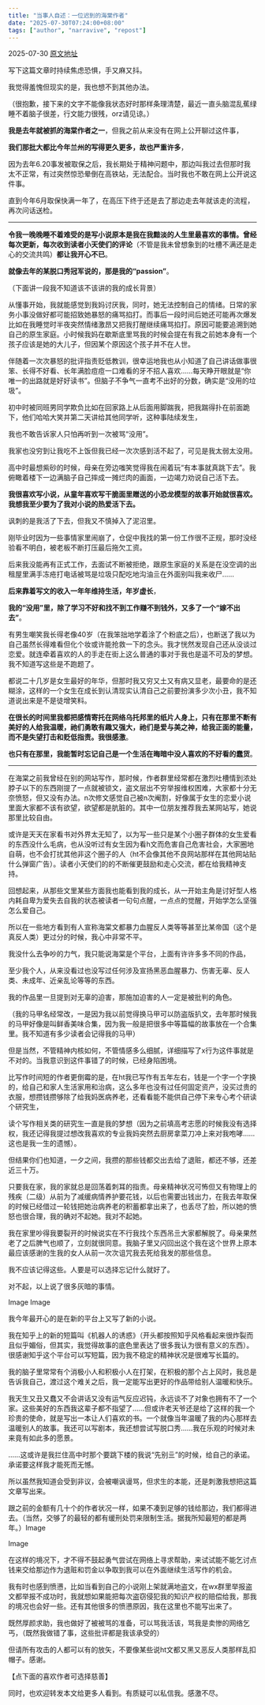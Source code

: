 ```yaml
---
title: "当事人自述：一位迟到的海棠作者" 
date: "2025-07-30T07:24:00+08:00"
tags: ["author", "narravive", "repost"] 
---
```


2025-07-30 [原文地址](https://mp.weixin.qq.com/s/7pTNQE6okLeADa9fkBDTzA)

写下这篇文章时持续焦虑恐惧，手又麻又抖。

我觉得羞愧但现实的是，我也想不到其他办法。

（很抱歉，接下来的文字不能像我状态好时那样条理清楚，最近一直头脑混乱蕉绿睡不着脑子很差，行文能力很残，orz请见谅。）

**我是去年就被抓的海棠作者之一**，但我之前从来没有在网上公开聊过这件事，

**我们那批大都比今年兰州的写得更久更多，故也严重许多**，

因为去年6.20事发被取保之后，我长期处于精神问题中，那边叫我过去但那时我太不正常，有过突然惊恐晕倒在高铁站，无法配合。当时我也不敢在网上公开说这件事。

直到今年6月取保快满一年了，在高压下终于还是去了那边走去年就该走的流程，再次问话送检。

---

**令我一晚晚睡不着难受的是写小说原本是我在我黯淡的人生里最喜欢的事情。曾经每次更新，每次收到读者小天使们的评论**（不管是我未曾想象到的吐槽不满还是走心的交流共鸣）**都让我开心不已**。

**就像去年的某脱口秀冠军说的，那是我的“passion”**。

（下面讲一段我不知道该不该讲的我的成长背景）

从懂事开始，我就能感觉到我妈讨厌我，同时，她无法控制自己的情绪。日常的家务小事没做好都可能招致她暴怒的痛骂掐打。而事后一段时间后她还可能再次爆发比如在我睡觉时半夜突然情绪激昂又把我打醒继续痛骂掐打。原因可能要追溯到她自己的原生家庭。小时候我妈在歇斯底里骂我的时候会提在有我之前她本身有一个孩子应该是她的大儿子，但因某个原因这个孩子并不在人世。

伴随着一次次暴怒的批评指责贬低教训，很幸运地我也从小知道了自己讲话做事很笨、长得不好看、长年满脸痘痘一口难看的牙不招人喜欢……每天睁开眼就是“你唯一的出路就是好好读书”。但脑子不争气一直考不出好的分数，确实是“没用的垃圾”。

初中时被同班男同学欺负比如在回家路上从后面用脚踹我，把我踹得扑在前面跪下，他们哈哈大笑并第二天讲给其他同学听，这种事陆续发生，

我也不敢告诉家人只怕再听到一次被骂“没用”。

我家也没穷到让我吃不上饭但我已经一次次感到活不起了，可见是我太弱太没用。

高中时最想紫砂的时候，母亲在旁边嗤笑觉得我在闹着玩“有本事就真跳下去”。我俯瞰着楼下一边满脑子自己摔成一摊烂肉的画面，一边竭力劝说自己活下去。

**我很喜欢写小说，从童年喜欢写干脆面里赠送的小恐龙模型的故事开始就很喜欢。我想我至少要为了我对小说的热爱活下去。**

讽刺的是我活了下去，但我又不慎掉入了泥沼里。

刚毕业时因为一些事情家里闹崩了，仓促中我找的第一份工作很不正规，那时没经验看不明白，被老板不断打压最后拖欠工资。

后来我没能再有正式工作，去面试不断被拒绝，跟原生家庭的关系是在没空调的出租屋里满手冻疮打电话被骂是垃圾只配吃地沟油亖在外面别叫我来收尸……

**后来靠着写文的收入一年年维持生活，年岁虚长**，

**我的“没用”里，除了学习不好和找不到工作赚不到钱外，又多了一个“嫁不出去”**。

有男生嘲笑我长得老像40岁（在我笨拙地学着涂了个粉底之后），也断送了我以为自己虽然长得难看但化个妆或许能抢救一下的念头。我才恍然发现自己还从没谈过恋爱。就连牵着喜欢的人的手走在街上这么普通的事对于我也是遥不可及的梦想。我不知道写这些是不跑题了。

都说二十几岁是女生最好的年华，但那时我又穷又土又有病又显老，最要命的是还糊涂，这样的一个女生在成长到认清现实认清自己之前要扮演多少次小丑，我不知道说出来是不是徒增笑料。

**在很长的时间里我都把感情寄托在网络乌托邦里的纸片人身上，只有在那里不断有美好的人给我温暖，祂们勇敢有趣又强大，祂们是爱与美之神，给我正面的能量，而不是失望打击和贬低指责。我很感激**。

**也只有在那里，我能暂时忘记自己是一个生活在晦暗中没人喜欢的不好看的蠢货**。

---

在海棠之前我曾经在别的网站写作，那时候，作者群里经常都在激烈吐槽情到浓处脖子以下的东西刚提了一点就被锁文，盗文层出不穷举报维权困难，大家都十分无奈愤怒，但又没有办法。n次修文感觉自己被n次阉割，好像属于女生的恋爱小说里面大家都不该有欲望，欲望都是肮脏的。其中一位朋友推荐我去某网站写，她说那里比较自由。

或许是天天在家看书对外界太无知了，以为写一些只是某个小圈子群体的女生爱看的东西没什么毛病，也从没听过有女生因为看h文而危害自己危害社会，大家圈地自萌，也不会打扰其他非这个圈子的人（ht不会像其他不良网站那样在其他网站贴什么弹窗广告）。读者小天使们的的不断催更鼓励和走心交流，都在给我精神支持。

回想起来，从那些文里某些方面我也能看到我的成长，从一开始主角是讨好型人格内耗自卑为爱失去自我的状态被读者一句句点醒，一点点的觉醒，开始学怎么坚强怎么爱自己。

所以在一些地方看到有人宣称海棠文都暴力血腥反人类等等甚至比某帝国（这个是真反人类）更过分的时候，我心中非常不平。

我没什么去争吵的力气，我只能说海棠是个平台，上面有许许多多不同的作品，

至少我个人，从来没看过也没写过任何涉及宣扬黑恶血腥暴力、伤害无辜、反人类、未成年、近亲乱论等等的东西。

我的作品里一旦提到对无辜的迫害，那施加迫害的人一定是被批判的角色。

（我的马甲名经常改，一是因为我以前觉得换马甲可以防盗版扒文，去年那时候我的马甲好像是叫鲜香美味合集，因为我一般是把很多中等篇幅的故事放在一个合集里。我不知道有多少读者会记得我的马甲）

但是当然，不管精神内核如何，不管情感多么细腻，详细描写了x行为这件事就是不对的。当我意识到这件事错了的时候，已经身陷困境。

比写作时间短的作者更倒霉的是，在ht我已写作有五年左右，钱是一个字一个字换的，给自己和家人生活家用和治病，这么多年也没有过任何固定资产，没买过贵的衣服，想攒钱攒够除了给我妈医病养老，还看看能不能供自己停下来专心考个研读个研究生，

读个写作相关类的研究生一直是我的梦想（因为之前填高考志愿的时候我没有选择权，我还记得我提过想改我喜欢的专业我妈突然去厨房拿菜刀冲上来对我咆哮……这也是我一生的遗憾）。

但结果你们也知道，一夕之间，我攒的那些钱都交出去给了退赃，都还不够，还差近三十万。

只要我在家，我的家就总是回荡着刺耳的指责。母亲精神状况可怖但又有物理上的残疾（二级）从前为了减缓病情养护要花钱，以后也需要出钱出力，在我去年取保的时候已经借过一轮钱把她治病养老的积蓄都拿出来了，也丢尽了脸，所以她的愤怒也很合理，我的确对不起她。我对不起她。

我在家里吵得我要裂开的时候说实在不行我找个东西吊亖大家都解脱了。母亲果然老了之后脾气也顺了，立刻就很同意。我脑子里又闪回出这个我在这个世界上原本最应该感谢的生我的女人从前一次次诅咒我去死给我发的那些信息。

我不应该记得这些。人要是可以选择忘记什么就好了。

对不起，以上说了很多灰暗的事情。

Image
Image


我今年最开心的是在新的平台上又写了新的小说。

我在知乎上的新的短篇叫《机器人的诱惑》（开头都按照知乎风格看起来很炸裂而且似乎媚俗，但其实，我觉得故事的底色里表达了很多我认为很有意义的东西）。很感谢知乎这个平台可以写短篇，因为我不稳定的精神状况是很难写长篇的。

我的脑子里常常有个消极小人和积极小人在打架，在积极的那个占上风时，我总是告诉我自己，渡过这个难关之后，我一定能写出更好的作品带给别人温暖和快乐。

我天生又丑又蠢又不会讲话又没有运气反应迟钝，永远谈不了对象也拥有不了一个家。这些美好的东西我这辈子都不指望了……但或许老天爷还是给了这样的我一个珍贵的使命，就是写出一本让人们喜欢的书。一个就像当年温暖了我的内心那样去温暖别人的故事。我还可以写剧本，我还想尝试写脱口秀……我在乐观的时候对未来竟有如此多的愿景。

……这或许是我拦住高中时那个要跳下楼的我说“先别亖”的时候，给自己的承诺。承诺要这样我才能死而无憾。



所以虽然我知道会受到非议，会被嘲讽谩骂，但求生的本能，还是刺激我想把这篇文章写出来。

跟之前的金额有几十个的作者状况一样，如果不凑到足够的钱给那边，我们都得进去。（当然，交够了的最轻的都有缓刑处罚来限制生活。据我所知最短的都是两年。）Image

Image

在这样的境况下，才不得不鼓起勇气尝试在网络上寻求帮助，来试试能不能乞讨点钱来交给那边作为退赃和罚金以争取到我可以在外面继续生活写作的机会。

我有时也感到愤懑，比如当看到自己的小说刚上架就满地盗文，在wx群里举报盗文都举报不成功时，我就想如果能把每次盗窃侵犯我的知识产权的赔偿给我，那我的境况也会好一些。还有其他很多的愤懑原因，我在这里也不能写出来了。

既然厚颜求助，我也做好了被被骂的准备，可以骂我活该，骂我是卖惨的网络乞丐，（既然我做错了事，这些批评都是我该承受的）

但请所有攻击的人都可以有的放矢，不要像某些说ht文都又黑又恶反人类那样乱扣帽子。感谢。

【点下面的喜欢作者可选择慈善】

同时，也欢迎转发本文给更多人看到。有质疑可以私信我。感激不尽。



